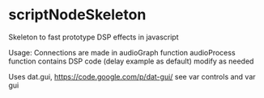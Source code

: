 scriptNodeSkeleton
==================

Skeleton to fast prototype DSP effects in javascript

Usage:
Connections are made in audioGraph function
audioProcess function contains DSP code (delay example as default)
modify as needed

Uses dat.gui, https://code.google.com/p/dat-gui/
see var controls and var gui
